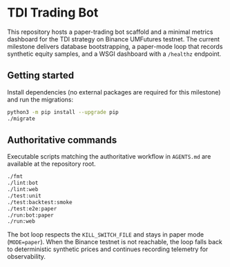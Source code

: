 # TDI Trading Bot

This repository hosts a paper-trading bot scaffold and a minimal metrics dashboard for the TDI strategy on Binance
UMFutures testnet. The current milestone delivers database bootstrapping, a paper-mode loop that records synthetic
equity samples, and a WSGI dashboard with a `/healthz` endpoint.

## Getting started

Install dependencies (no external packages are required for this milestone) and run the migrations:

```bash
python3 -m pip install --upgrade pip
./migrate
```

## Authoritative commands

Executable scripts matching the authoritative workflow in `AGENTS.md` are available at the repository root.

```bash
./fmt
./lint:bot
./lint:web
./test:unit
./test:backtest:smoke
./test:e2e:paper
./run:bot:paper
./run:web
```

The bot loop respects the `KILL_SWITCH_FILE` and stays in paper mode (`MODE=paper`). When the Binance testnet is not reachable,
the loop falls back to deterministic synthetic prices and continues recording telemetry for observability.

